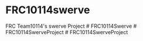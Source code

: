 # FRC10114swerve
FRC Team10114's swerve Project
#   F R C 1 0 1 1 4 S w e r v e  
 #   F R C 1 0 1 1 4 S w e r v e P r o j e c t  
 #   F R C 1 0 1 1 4 S w e r v e P r o j e c t  
 